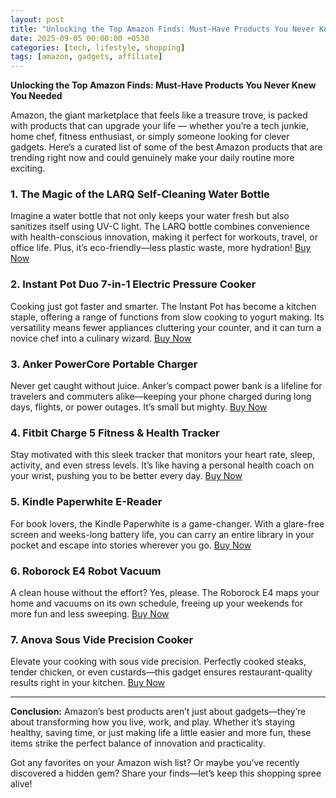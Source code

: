 ```yaml
---
layout: post
title: "Unlocking the Top Amazon Finds: Must-Have Products You Never Knew You Needed"
date: 2025-09-05 00:00:00 +0530
categories: [tech, lifestyle, shopping]
tags: [amazon, gadgets, affiliate]
---
```


**Unlocking the Top Amazon Finds: Must-Have Products You Never Knew You Needed**

Amazon, the giant marketplace that feels like a treasure trove, is packed with products that can upgrade your life — whether you’re a tech junkie, home chef, fitness enthusiast, or simply someone looking for clever gadgets. Here’s a curated list of some of the best Amazon products that are trending right now and could genuinely make your daily routine more exciting.

### 1. The Magic of the LARQ Self-Cleaning Water Bottle
Imagine a water bottle that not only keeps your water fresh but also sanitizes itself using UV-C light. The LARQ bottle combines convenience with health-conscious innovation, making it perfect for workouts, travel, or office life. Plus, it’s eco-friendly—less plastic waste, more hydration!
[<span class="amazon-link">Buy Now</span>](https://amzn.to/47TEQxd)

### 2. Instant Pot Duo 7-in-1 Electric Pressure Cooker
Cooking just got faster and smarter. The Instant Pot has become a kitchen staple, offering a range of functions from slow cooking to yogurt making. Its versatility means fewer appliances cluttering your counter, and it can turn a novice chef into a culinary wizard.
[<span class="amazon-link">Buy Now</span>](https://amzn.to/47TEQxd)

### 3. Anker PowerCore Portable Charger
Never get caught without juice. Anker’s compact power bank is a lifeline for travelers and commuters alike—keeping your phone charged during long days, flights, or power outages. It’s small but mighty.
[<span class="amazon-link">Buy Now</span>](https://amzn.to/47TEQxd)

### 4. Fitbit Charge 5 Fitness & Health Tracker
Stay motivated with this sleek tracker that monitors your heart rate, sleep, activity, and even stress levels. It’s like having a personal health coach on your wrist, pushing you to be better every day.
[<span class="amazon-link">Buy Now</span>](https://amzn.to/47TEQxd)

### 5. Kindle Paperwhite E-Reader
For book lovers, the Kindle Paperwhite is a game-changer. With a glare-free screen and weeks-long battery life, you can carry an entire library in your pocket and escape into stories wherever you go.
[<span class="amazon-link">Buy Now</span>](https://amzn.to/47TEQxd)

### 6. Roborock E4 Robot Vacuum
A clean house without the effort? Yes, please. The Roborock E4 maps your home and vacuums on its own schedule, freeing up your weekends for more fun and less sweeping.
[<span class="amazon-link">Buy Now</span>](https://amzn.to/47TEQxd)

### 7. Anova Sous Vide Precision Cooker
Elevate your cooking with sous vide precision. Perfectly cooked steaks, tender chicken, or even custards—this gadget ensures restaurant-quality results right in your kitchen.
[<span class="amazon-link">Buy Now](https://amzn.to/47TEQxd)

---

**Conclusion:**
Amazon’s best products aren’t just about gadgets—they’re about transforming how you live, work, and play. Whether it’s staying healthy, saving time, or just making life a little easier and more fun, these items strike the perfect balance of innovation and practicality.

Got any favorites on your Amazon wish list? Or maybe you’ve recently discovered a hidden gem? Share your finds—let’s keep this shopping spree alive!